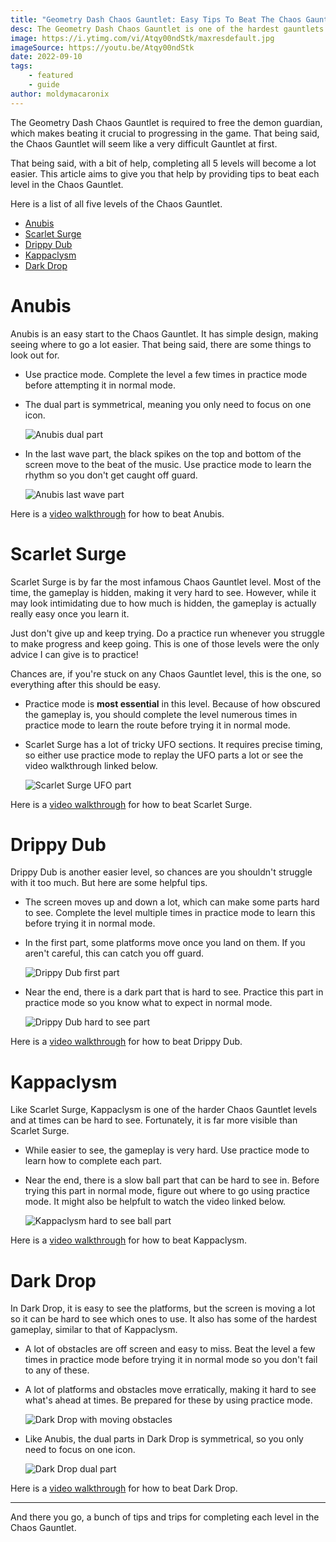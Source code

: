 ```yaml
---
title: "Geometry Dash Chaos Gauntlet: Easy Tips To Beat The Chaos Gauntlet"
desc: The Geometry Dash Chaos Gauntlet is one of the hardest gauntlets. However, with these easy tips, we think you can beat it in no time!
image: https://i.ytimg.com/vi/Atqy00ndStk/maxresdefault.jpg
imageSource: https://youtu.be/Atqy00ndStk
date: 2022-09-10
tags:
    - featured
    - guide
author: moldymacaronix
---
```


The Geometry Dash Chaos Gauntlet is required to free the demon guardian, which makes beating it crucial to progressing in the game. That being said, the Chaos Gauntlet will seem like a very difficult Gauntlet at first.

That being said, with a bit of help, completing all 5 levels will become a lot easier. This article aims to give you that help by providing tips to beat each level in the Chaos Gauntlet.

Here is a list of all five levels of the Chaos Gauntlet.

* [Anubis](#anubis)
* [Scarlet Surge](#scarlet-surge)
* [Drippy Dub](#drippy-dub)
* [Kappaclysm](#kappaclysm)
* [Dark Drop](#dark-drop)

# Anubis

Anubis is an easy start to the Chaos Gauntlet. It has simple design, making seeing where to go a lot easier. That being said, there are some things to look out for.

* Use practice mode. Complete the level a few times in practice mode before attempting it in normal mode.

* The dual part is symmetrical, meaning you only need to focus on one icon.

    ![Anubis dual part](https://media.discordapp.net/attachments/392087938239954950/1018028552186232882/Geometry_Dash_-_Chaos_Gauntlet_All_Levels_100_0-43_screenshot.png?width=1202&height=676)

* In the last wave part, the black spikes on the top and bottom of the screen move to the beat of the music. Use practice mode to learn the rhythm so you don't get caught off guard.

    ![Anubis last wave part](https://media.discordapp.net/attachments/392087938239954950/1018029099031203900/Geometry_Dash_-_Chaos_Gauntlet_All_Levels_100_1-6_screenshot.png?width=1202&height=676)

Here is a [video walkthrough](https://youtu.be/r9SjU5iottk) for how to beat Anubis.

# Scarlet Surge

Scarlet Surge is by far the most infamous Chaos Gauntlet level. Most of the time, the gameplay is hidden, making it very hard to see. However, while it may look intimidating due to how much is hidden, the gameplay is actually really easy once you learn it.

Just don't give up and keep trying. Do a practice run whenever you struggle to make progress and keep going. This is one of those levels were the only advice I can give is to practice!

Chances are, if you're stuck on any Chaos Gauntlet level, this is the one, so everything after this should be easy.

* Practice mode is **most essential** in this level. Because of how obscured the gameplay is, you should complete the level numerous times in practice mode to learn the route before trying it in normal mode.

* Scarlet Surge has a lot of tricky UFO sections. It requires precise timing, so either use practice mode to replay the UFO parts a lot or see the video walkthrough linked below.

    ![Scarlet Surge UFO part](https://media.discordapp.net/attachments/392087938239954950/1018030324560691210/Geometry_Dash_-_Chaos_Gauntlet_All_Levels_100_3-25_screenshot.png?width=1202&height=676)

Here is a [video walkthrough](https://youtu.be/hdwPCMKRXa0) for how to beat Scarlet Surge.

# Drippy Dub

Drippy Dub is another easier level, so chances are you shouldn't struggle with it too much. But here are some helpful tips.

* The screen moves up and down a lot, which can make some parts hard to see. Complete the level multiple times in practice mode to learn this before trying it in normal mode.
* In the first part, some platforms move once you land on them. If you aren't careful, this can catch you off guard.

    ![Drippy Dub first part](https://media.discordapp.net/attachments/392087938239954950/1018031771939504198/Geometry_Dash_-_Chaos_Gauntlet_All_Levels_100_4-21_screenshot.png?width=1202&height=676)

* Near the end, there is a dark part that is hard to see. Practice this part in practice mode so you know what to expect in normal mode.

    ![Drippy Dub hard to see part](https://media.discordapp.net/attachments/392087938239954950/1018032289004933160/Geometry_Dash_-_Chaos_Gauntlet_All_Levels_100_4-59_screenshot.png?width=1202&height=676)

Here is a [video walkthrough](https://youtu.be/Ou1FBYFsKbM) for how to beat Drippy Dub.

# Kappaclysm

Like Scarlet Surge, Kappaclysm is one of the harder Chaos Gauntlet levels and at times can be hard to see. Fortunately, it is far more visible than Scarlet Surge.

* While easier to see, the gameplay is very hard. Use practice mode to learn how to complete each part.

* Near the end, there is a slow ball part that can be hard to see in. Before trying this part in normal mode, figure out where to go using practice mode. It might also be helpfult to watch the video linked below.

    ![Kappaclysm hard to see ball part](https://media.discordapp.net/attachments/392087938239954950/1018033171297738752/Geometry_Dash_-_Chaos_Gauntlet_All_Levels_100_6-12_screenshot.png?width=1202&height=676)

Here is a [video walkthrough](https://youtu.be/UoAccyj59w0) for how to beat Kappaclysm.

# Dark Drop

In Dark Drop, it is easy to see the platforms, but the screen is moving a lot so it can be hard to see which ones to use. It also has some of the hardest gameplay, similar to that of Kappaclysm.

* A lot of obstacles are off screen and easy to miss. Beat the level a few times in practice mode before trying it in normal mode so you don't fail to any of these.

* A lot of platforms and obstacles move erratically, making it hard to see what's ahead at times. Be prepared for these by using practice mode.

    ![Dark Drop with moving obstacles](https://media.discordapp.net/attachments/392087938239954950/1018034858246811710/Geometry_Dash_-_Chaos_Gauntlet_All_Levels_100_7-37_screenshot.png?width=1202&height=676)

* Like Anubis, the dual parts in Dark Drop is symmetrical, so you only need to focus on one icon.

    ![Dark Drop dual part](https://media.discordapp.net/attachments/392087938239954950/1018034345702871100/Geometry_Dash_-_Chaos_Gauntlet_All_Levels_100_7-51_screenshot.png?width=1202&height=676)

Here is a [video walkthrough](https://youtu.be/lWCgfFWP2bQ) for how to beat Dark Drop.

---

And there you go, a bunch of tips and trips for completing each level in the Chaos Gauntlet.
